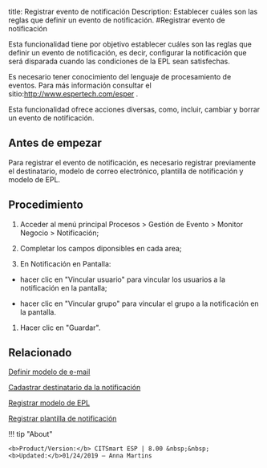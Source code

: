 title: Registrar evento de notificación
Description: Establecer cuáles son las reglas que definir un evento de notificación.
#Registrar evento de notificación

Esta funcionalidad tiene por objetivo establecer cuáles son las reglas que
definir un evento de notificación, es decir, configurar la notificación que será
disparada cuando las condiciones de la EPL sean satisfechas.

Es necesario tener conocimiento del lenguaje de procesamiento de eventos. Para
más información consultar el sitio:<http://www.espertech.com/esper> .

Esta funcionalidad ofrece acciones diversas, como, incluir, cambiar y borrar un
evento de notificación.

Antes de empezar
--------------------

Para registrar el evento de notificación, es necesario registrar previamente el
destinatario, modelo de correo electrónico, plantilla de notificación y modelo
de EPL.

Procedimiento
-----------------

1.  Acceder al menú principal Procesos \> Gestión de Evento \> Monitor Negocio
    \> Notificación;

2.  Completar los campos diponsibles en cada area;

3.  En Notificación en Pantalla:

-   hacer clic en "Vincular usuario" para vincular los usuarios a la
    notificación en la pantalla;

-   hacer clic en "Vincular grupo" para vincular el grupo a la notificación en
    la pantalla.

1.  Hacer clic en "Guardar".



Relacionado
-----------

[Definir modelo de e-mail](/es-es/citsmart-esp-8/platform-administration/email-settings/email-templates-configure-email-template.html)

[Cadastrar destinatario da la notificación](/es-es/citsmart-esp-8/processes/event/configuration/register-notification-recipient.html)

[Registrar modelo de EPL](/es-es/citsmart-esp-8/processes/event/configuration/register-epl-template.html)

[Registrar plantilla de notificación](/es-es/citsmart-esp-8/additional-features/communication-and-notification/notification/configuration/template-create.html)

!!! tip "About"

    <b>Product/Version:</b> CITSmart ESP | 8.00 &nbsp;&nbsp;
    <b>Updated:</b>01/24/2019 – Anna Martins
